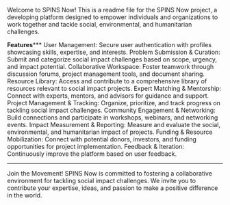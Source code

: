Welcome to SPINS Now!
This is a readme file for the SPINS Now project, a developing platform designed to empower individuals and organizations to work together and tackle social, environmental, and humanitarian challenges.

********************Features***********************
User Management: Secure user authentication with profiles showcasing skills, expertise, and interests.
Problem Submission & Curation: Submit and categorize social impact challenges based on scope, urgency, and impact potential.
Collaborative Workspace: Foster teamwork through discussion forums, project management tools, and document sharing.
Resource Library: Access and contribute to a comprehensive library of resources relevant to social impact projects.
Expert Matching & Mentorship: Connect with experts, mentors, and advisors for guidance and support.
Project Management & Tracking: Organize, prioritize, and track progress on tackling social impact challenges.
Community Engagement & Networking: Build connections and participate in workshops, webinars, and networking events.
Impact Measurement & Reporting: Measure and evaluate the social, environmental, and humanitarian impact of projects.
Funding & Resource Mobilization: Connect with potential donors, investors, and funding opportunities for project implementation.
Feedback & Iteration: Continuously improve the platform based on user feedback.
*****************************************************

Join the Movement!
SPINS Now is committed to fostering a collaborative environment for tackling social impact challenges. We invite you to contribute your expertise, ideas, and passion to make a positive difference in the world.
